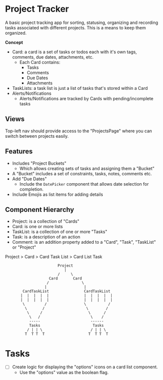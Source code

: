 # Project Tracker

A basic project tracking app for sorting, statusing, organizing and recording tasks associated with different projects. This is a means to keep them organized.

**Concept**

- Card: a card is a set of tasks or todos each with it's own tags, comments, due dates, attachments, etc.
  - Each Card contains:
    - Tasks
    - Comments
    - Due Dates
    - Attachments
- TaskLists: a task list is just a list of tasks that's stored within a Card
- Alerts/Notifications
  - Alerts/Notifications are tracked by Cards with pending/incomplete tasks

## Views

Top-left nav should provide access to the "ProjectsPage" where you can switch between projects easily.

## Features

- Includes "Project Buckets"
  - Which allows creating sets of tasks and assigning them a "Bucket"
- A "Bucket" includes a set of constraints, tasks, notes, comments etc.
- Add "Due Dates"
  - Include the `DatePicker` component that allows date selection for completion.
- Include Emojis as list items for adding details

## Component Hierarchy

- Project: is a collection of "Cards"
- Card: is one or more lists
- TaskList: is a collection of one or more "Tasks"
- Task: is a description of an action
- Comment: is an addition property added to a "Card", "Task", "TaskList" or "Project"

Project > Card > Card Task List > Card List Task

```
                        Project
                           |
                        /     \
                    Card       Card
                   /               \
                  |                 |
        CardTaskList                CardTaskList
       |  |  |  |  |                |  |  |  |  |
       |  |  |  |  |                |  |  |  |  |
        \         /                 \          /
         \       /                   \        /
          \     /                     \      /
           \   /                       \    /
           -----                       ------
           Tasks                        Tasks
          / | | \                      / | | \
         T  T T  T                    T  T T  T

```

# Tasks

- [ ] Create logic for displaying the "options" icons on a card list component.
  - Use the "options" value as the boolean flag.
